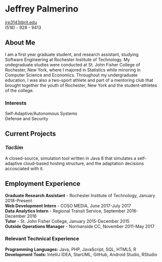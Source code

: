 # Jeffrey Palmerino 
jrp3143@rit.edu <br />
(518) - 928 - 9413

## About Me
I am a first year graduate student, and research assistant, studying Software Engineering at Rochester Institute of Technology. My undegraduate studies were conducted at St. John Fisher College of Rochester, New York, where I majored in Statistics while minoring in Computer Science and Economics. Throughout my undergraduate education, I was also a two-sport athlete and part of a mentoring club that brought together the youth of Rochester, New York and the student-athletes of the college. 

### Interests
Self-Adaptive/Autonomous Systems <br />
Defense and Security <br />
  

## Current Projects  

### *TacSim*
A closed-source, simulation tool written in Java 8 that simulates a self-adaptive cloud-based hosting structure, and the adaptation decisions accosciated with it. 

## Employment Experience
**Graduate Research Assistant** - Rochester Institute of Technology, January 2018-Present <br />
**Web Development Intern** - COSO MEDIA, June 2017-July 2017 <br />
**Data Analytics Intern** - Regional Transit Service, September 2016-December 2016 <br />
**Tutor** - St. John Fisher College, January 2015-December 2015 <br />
**Outside Operations Manager** - Normanside CC, November 2011-May 2017 <br />

### Relevant Technical Experience
**Programming Languages:** Java, PHP, JavaScript, SQL, HTML5, R <br />
**Development Tools:** IntelliJ IDEA, StarUML, GitHub, Android Studio, RStudio
